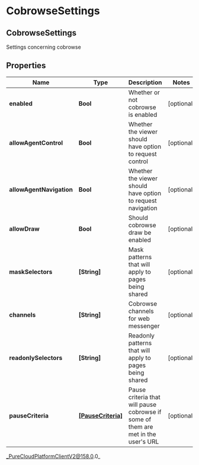 # CobrowseSettings

## CobrowseSettings
Settings concerning cobrowse

## Properties

|Name | Type | Description | Notes|
|------------ | ------------- | ------------- | -------------|
| **enabled** | **Bool** | Whether or not cobrowse is enabled | [optional] |
| **allowAgentControl** | **Bool** | Whether the viewer should have option to request control | [optional] |
| **allowAgentNavigation** | **Bool** | Whether the viewer should have option to request navigation | [optional] |
| **allowDraw** | **Bool** | Should cobrowse draw be enabled | [optional] |
| **maskSelectors** | **[String]** | Mask patterns that will apply to pages being shared | [optional] |
| **channels** | **[String]** | Cobrowse channels for web messenger | [optional] |
| **readonlySelectors** | **[String]** | Readonly patterns that will apply to pages being shared | [optional] |
| **pauseCriteria** | [**[PauseCriteria]**](PauseCriteria) | Pause criteria that will pause cobrowse if some of them are met in the user&#39;s URL | [optional] |



_PureCloudPlatformClientV2@158.0.0_
